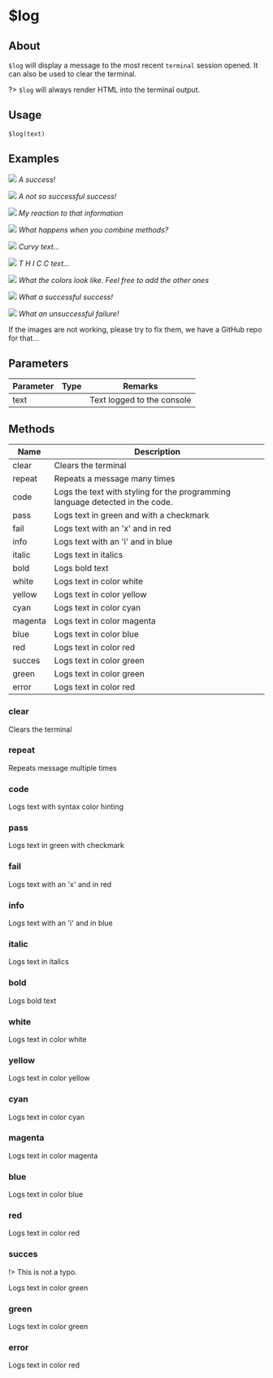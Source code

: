 # $log

## About

`$log` will display a message to the most recent `terminal` session opened. It can also be used to clear the terminal.

?> `$log` will always render HTML into the terminal output.


## Usage

`$log(text)`

<!-- tabs:start -->

## Examples

![](/assets/logPass.png)
*A success!*

![](/assets/logFail.png)
*A not so successful success!*

![](/assets/logInfo.png)
*My reaction to that information*

![](/assets/logCombination.png)
*What happens when you combine methods?*

![](/assets/logItalic.png)
*Curvy text...*

![](/assets/logBold.png)
*T H I C C text...*

![](/assets/logWhite.png)
*What the colors look like. Feel free to add the other ones*

![](/assets/SUCCESS.png)
*What a successful success!*

![](assets/NOTSUCCESS.png)
*What an unsuccessful failure!*

If the images are not working, please try to fix them, we have a GitHub repo for that...

<!-- tabs:end -->

## Parameters

| Parameter | Type | Remarks                                            |
|-----------|------|----------------------------------------------------|
| text      |      | Text logged to the console                         |

## Methods

| Name    | Description                                                                   |
|---------|-------------------------------------------------------------------------------|
| clear   | Clears the terminal                                                           |
| repeat  | Repeats a message many times                                                  |
| code    | Logs the text with styling for the programming language detected in the code. |
| pass    | Logs text in green and with a checkmark                                       |
| fail    | Logs text with an 'x' and in red                                              |
| info    | Logs text with an 'i' and in blue                                             |
| italic  | Logs text in italics                                                          |
| bold    | Logs bold text                                                                |
| white   | Logs text in color white                                                      |
| yellow  | Logs text in color yellow                                                     |
| cyan    | Logs text in color cyan                                                       |
| magenta | Logs text in color magenta                                                    |
| blue    | Logs text in color blue                                                       |
| red     | Logs text in color red                                                        |
| succes  | Logs text in color green                                                      |
| green   | Logs text in color green                                                      |
| error   | Logs text in color red                                                        |

### clear
Clears the terminal

### repeat
Repeats message multiple times

### code
Logs text with syntax color hinting

### pass
Logs text in green with checkmark

### fail
Logs text with an 'x' and in red

### info
Logs text with an 'i' and in blue

### italic
Logs text in italics

### bold
Logs bold text

### white
Logs text in color white

### yellow
Logs text in color yellow

### cyan
Logs text in color cyan

### magenta
Logs text in color magenta

### blue
Logs text in color blue

### red
Logs text in color red

### succes
!> This is not a typo.  

Logs text in color green

### green
Logs text in color green

### error
Logs text in color red
